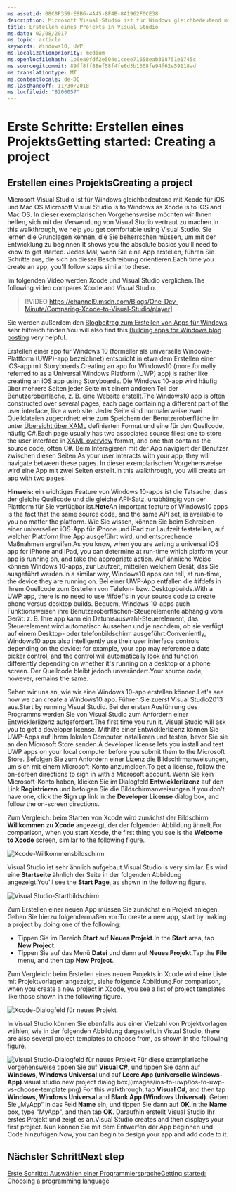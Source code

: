 ```yaml
---
ms.assetid: 08C8F359-E8B6-4A45-8F4B-8A1962F0CE38
description: Microsoft Visual Studio ist für Windows gleichbedeutend mit Xcode für iOS und Mac OS. In dieser exemplarischen Vorgehensweise möchten wir Ihnen helfen, sich mit der Verwendung von Visual Studio vertraut zu machen.
title: Erstellen eines Projekts in Visual Studio
ms.date: 02/08/2017
ms.topic: article
keywords: Windows10, UWP
ms.localizationpriority: medium
ms.openlocfilehash: 1b6ea9fdf2e504e1ceee71658eab308751e1745c
ms.sourcegitcommit: 89ff8ff88ef58f4fe6d3b1368fe94f62e59118ad
ms.translationtype: MT
ms.contentlocale: de-DE
ms.lasthandoff: 11/30/2018
ms.locfileid: "8206057"
---
```

# <a name="getting-started-creating-a-project"></a><span data-ttu-id="5a214-105">Erste Schritte: Erstellen eines Projekts</span><span class="sxs-lookup"><span data-stu-id="5a214-105">Getting started: Creating a project</span></span>

## <a name="creating-a-project"></a><span data-ttu-id="5a214-106">Erstellen eines Projekts</span><span class="sxs-lookup"><span data-stu-id="5a214-106">Creating a project</span></span>

<span data-ttu-id="5a214-107">Microsoft Visual Studio ist für Windows gleichbedeutend mit Xcode für iOS und Mac OS.</span><span class="sxs-lookup"><span data-stu-id="5a214-107">Microsoft Visual Studio is to Windows as Xcode is to iOS and Mac OS.</span></span> <span data-ttu-id="5a214-108">In dieser exemplarischen Vorgehensweise möchten wir Ihnen helfen, sich mit der Verwendung von Visual Studio vertraut zu machen.</span><span class="sxs-lookup"><span data-stu-id="5a214-108">In this walkthrough, we help you get comfortable using Visual Studio.</span></span> <span data-ttu-id="5a214-109">Sie lernen die Grundlagen kennen, die Sie beherrschen müssen, um mit der Entwicklung zu beginnen.</span><span class="sxs-lookup"><span data-stu-id="5a214-109">It shows you the absolute basics you'll need to know to get started.</span></span> <span data-ttu-id="5a214-110">Jedes Mal, wenn Sie eine App erstellen, führen Sie Schritte aus, die sich an dieser Beschreibung orientieren.</span><span class="sxs-lookup"><span data-stu-id="5a214-110">Each time you create an app, you'll follow steps similar to these.</span></span>

<span data-ttu-id="5a214-111">Im folgenden Video werden Xcode und Visual Studio verglichen.</span><span class="sxs-lookup"><span data-stu-id="5a214-111">The following video compares Xcode and Visual Studio.</span></span>

> [!VIDEO https://channel9.msdn.com/Blogs/One-Dev-Minute/Comparing-Xcode-to-Visual-Studio/player]

<span data-ttu-id="5a214-112">Sie werden außerdem den [Blogbeitrag zum Erstellen von Apps für Windows](https://blogs.windows.com/buildingapps/2016/01/27/visual-studio-walkthrough-for-ios-developers/) sehr hilfreich finden.</span><span class="sxs-lookup"><span data-stu-id="5a214-112">You will also find this [Building apps for Windows blog posting](https://blogs.windows.com/buildingapps/2016/01/27/visual-studio-walkthrough-for-ios-developers/) very helpful.</span></span>

<span data-ttu-id="5a214-113">Erstellen einer app für Windows 10 (formeller als universelle Windows-Plattform (UWP)-app bezeichnet) entspricht in etwa dem Erstellen einer iOS-app mit Storyboards.</span><span class="sxs-lookup"><span data-stu-id="5a214-113">Creating an app for Windows10 (more formally referred to as a Universal Windows Platform (UWP) app) is rather like creating an iOS app using Storyboards.</span></span> <span data-ttu-id="5a214-114">Die Windows 10-app wird häufig über mehrere Seiten jeder Seite mit einem anderen Teil der Benutzeroberfläche, z. B. eine Website erstellt.</span><span class="sxs-lookup"><span data-stu-id="5a214-114">The Windows10 app is often constructed over several pages, each page containing a different part of the user interface, like a web site.</span></span> <span data-ttu-id="5a214-115">Jeder Seite sind normalerweise zwei Quelldateien zugeordnet: eine zum Speichern der Benutzeroberfläche im unter [Übersicht über XAML](https://msdn.microsoft.com/library/windows/apps/mt185595) definierten Format und eine für den Quellcode, häufig C#.</span><span class="sxs-lookup"><span data-stu-id="5a214-115">Each page usually has two associated source files: one to store the user interface in [XAML overview](https://msdn.microsoft.com/library/windows/apps/mt185595) format, and one that contains the source code, often C#.</span></span> <span data-ttu-id="5a214-116">Beim Interagieren mit der App navigiert der Benutzer zwischen diesen Seiten.</span><span class="sxs-lookup"><span data-stu-id="5a214-116">As your user interacts with your app, they will navigate between these pages.</span></span> <span data-ttu-id="5a214-117">In dieser exemplarischen Vorgehensweise wird eine App mit zwei Seiten erstellt.</span><span class="sxs-lookup"><span data-stu-id="5a214-117">In this walkthrough, you will create an app with two pages.</span></span>

<span data-ttu-id="5a214-118">**Hinweis:** ein wichtiges Feature von Windows 10-apps ist die Tatsache, dass der gleiche Quellcode und die gleiche API-Satz, unabhängig von der Plattform für Sie verfügbar ist.</span><span class="sxs-lookup"><span data-stu-id="5a214-118">**Note**An important feature of Windows10 apps is the fact that the same source code, and the same API set, is available to you no matter the platform.</span></span> <span data-ttu-id="5a214-119">Wie Sie wissen, können Sie beim Schreiben einer universellen iOS-App für iPhone und iPad zur Laufzeit feststellen, auf welcher Plattform Ihre App ausgeführt wird, und entsprechende Maßnahmen ergreifen.</span><span class="sxs-lookup"><span data-stu-id="5a214-119">As you know, when you are writing a universal iOS app for iPhone and iPad, you can determine at run-time which platform your app is running on, and take the appropriate action.</span></span> <span data-ttu-id="5a214-120">Auf ähnliche Weise können Windows 10-apps, zur Laufzeit, mitteilen welchem Gerät, das Sie ausgeführt werden.</span><span class="sxs-lookup"><span data-stu-id="5a214-120">In a similar way, Windows10 apps can tell, at run-time, the device they are running on.</span></span> <span data-ttu-id="5a214-121">Bei einer UWP-App entfallen die \#ifdefs in Ihrem Quellcode zum Erstellen von Telefon- bzw. Desktopbuilds.</span><span class="sxs-lookup"><span data-stu-id="5a214-121">With a UWP app, there is no need to use \#ifdef's in your source code to create phone versus desktop builds.</span></span> <span data-ttu-id="5a214-122">Bequem, Windows 10-apps auch Funktionsweisen ihre Benutzeroberflächen-Steuerelemente abhängig vom Gerät: z. B. Ihre app kann ein Datumsauswahl-Steuerelement, das Steuerelement wird automatisch Aussehen und je nachdem, ob sie verfügt auf einem Desktop- oder telefonbildschirm ausgeführt.</span><span class="sxs-lookup"><span data-stu-id="5a214-122">Conveniently, Windows10 apps also intelligently use their user interface controls depending on the device: for example, your app may reference a date picker control, and the control will automatically look and function differently depending on whether it's running on a desktop or a phone screen.</span></span> <span data-ttu-id="5a214-123">Der Quellcode bleibt jedoch unverändert.</span><span class="sxs-lookup"><span data-stu-id="5a214-123">Your source code, however, remains the same.</span></span>

<span data-ttu-id="5a214-124">Sehen wir uns an, wie wir eine Windows 10-app erstellen können.</span><span class="sxs-lookup"><span data-stu-id="5a214-124">Let's see how we can create a Windows10 app.</span></span> <span data-ttu-id="5a214-125">Führen Sie zuerst Visual Studio2013 aus.</span><span class="sxs-lookup"><span data-stu-id="5a214-125">Start by running Visual Studio.</span></span> <span data-ttu-id="5a214-126">Bei der ersten Ausführung des Programms werden Sie von Visual Studio zum Anfordern einer Entwicklerlizenz aufgefordert.</span><span class="sxs-lookup"><span data-stu-id="5a214-126">The first time you run it, Visual Studio will ask you to get a developer license.</span></span> <span data-ttu-id="5a214-127">Mithilfe einer Entwicklerlizenz können Sie UWP-Apps auf Ihrem lokalen Computer installieren und testen, bevor Sie sie an den Microsoft Store senden.</span><span class="sxs-lookup"><span data-stu-id="5a214-127">A developer license lets you install and test UWP apps on your local computer before you submit them to the Microsoft Store.</span></span> <span data-ttu-id="5a214-128">Befolgen Sie zum Anfordern einer Lizenz die Bildschirmanweisungen, um sich mit einem Microsoft-Konto anzumelden.</span><span class="sxs-lookup"><span data-stu-id="5a214-128">To get a license, follow the on-screen directions to sign in with a Microsoft account.</span></span> <span data-ttu-id="5a214-129">Wenn Sie kein Microsoft-Konto haben, klicken Sie im Dialogfeld **Entwicklerlizenz** auf den Link **Registrieren** und befolgen Sie die Bildschirmanweisungen.</span><span class="sxs-lookup"><span data-stu-id="5a214-129">If you don't have one, click the **Sign up** link in the **Developer License** dialog box, and follow the on-screen directions.</span></span>

<span data-ttu-id="5a214-130">Zum Vergleich: beim Starten von Xcode wird zunächst der Bildschirm **Willkommen zu Xcode** angezeigt, der der folgenden Abbildung ähnelt.</span><span class="sxs-lookup"><span data-stu-id="5a214-130">For comparison, when you start Xcode, the first thing you see is the **Welcome to Xcode** screen, similar to the following figure.</span></span>

![Xcode-Willkommensbildschirm](images/ios-to-uwp/ios-to-uwp-xcode-welcome.png)

<span data-ttu-id="5a214-132">Visual Studio ist sehr ähnlich aufgebaut.</span><span class="sxs-lookup"><span data-stu-id="5a214-132">Visual Studio is very similar.</span></span> <span data-ttu-id="5a214-133">Es wird eine **Startseite** ähnlich der Seite in der folgenden Abbildung angezeigt.</span><span class="sxs-lookup"><span data-stu-id="5a214-133">You'll see the **Start Page**, as shown in the following figure.</span></span>

![Visual Studio-Startbildschirm](images/ios-to-uwp/ios-to-uwp-vs-welcome.png)

<span data-ttu-id="5a214-135">Zum Erstellen einer neuen App müssen Sie zunächst ein Projekt anlegen. Gehen Sie hierzu folgendermaßen vor:</span><span class="sxs-lookup"><span data-stu-id="5a214-135">To create a new app, start by making a project by doing one of the following:</span></span>

-   <span data-ttu-id="5a214-136">Tippen Sie im Bereich **Start** auf **Neues Projekt**.</span><span class="sxs-lookup"><span data-stu-id="5a214-136">In the **Start** area, tap **New Project**.</span></span>
-   <span data-ttu-id="5a214-137">Tippen Sie auf das Menü **Datei** und dann auf **Neues Projekt**.</span><span class="sxs-lookup"><span data-stu-id="5a214-137">Tap the **File** menu, and then tap **New Project**.</span></span>

<span data-ttu-id="5a214-138">Zum Vergleich: beim Erstellen eines neuen Projekts in Xcode wird eine Liste mit Projektvorlagen angezeigt, siehe folgende Abbildung.</span><span class="sxs-lookup"><span data-stu-id="5a214-138">For comparison, when you create a new project in Xcode, you see a list of project templates like those shown in the following figure.</span></span>

![Xcode-Dialogfeld für neues Projekt](images/ios-to-uwp/ios-to-uwp-xcode-choose-template.png)

<span data-ttu-id="5a214-140">In Visual Studio können Sie ebenfalls aus einer Vielzahl von Projektvorlagen wählen, wie in der folgenden Abbildung dargestellt.</span><span class="sxs-lookup"><span data-stu-id="5a214-140">In Visual Studio, there are also several project templates to choose from, as shown in the following figure.</span></span>

![<span data-ttu-id="5a214-141">Visual Studio-Dialogfeld für neues Projekt](images/ios-to-uwp/ios-to-uwp-vs-choose-template.png) Für diese exemplarische Vorgehensweise tippen Sie auf **Visual C#**, und tippen Sie dann auf **Windows**, **Windows Universal** und auf **Leere App (universelle Windows-App)**.</span><span class="sxs-lookup"><span data-stu-id="5a214-141">visual studio new project dialog box](images/ios-to-uwp/ios-to-uwp-vs-choose-template.png) For this walkthrough, tap **Visual C#**, and then tap **Windows**, **Windows Universal** and **Blank App (Windows Universal)**.</span></span> <span data-ttu-id="5a214-142">Geben Sie „MyApp“ in das Feld **Name** ein, und tippen Sie dann auf **OK**.</span><span class="sxs-lookup"><span data-stu-id="5a214-142">In the **Name** box, type "MyApp", and then tap **OK**.</span></span> <span data-ttu-id="5a214-143">Daraufhin erstellt Visual Studio Ihr erstes Projekt und zeigt es an.</span><span class="sxs-lookup"><span data-stu-id="5a214-143">Visual Studio creates and then displays your first project.</span></span> <span data-ttu-id="5a214-144">Nun können Sie mit dem Entwerfen der App beginnen und Code hinzufügen.</span><span class="sxs-lookup"><span data-stu-id="5a214-144">Now, you can begin to design your app and add code to it.</span></span>

## <a name="next-step"></a><span data-ttu-id="5a214-145">Nächster Schritt</span><span class="sxs-lookup"><span data-stu-id="5a214-145">Next step</span></span>

[<span data-ttu-id="5a214-146">Erste Schritte: Auswählen einer Programmiersprache</span><span class="sxs-lookup"><span data-stu-id="5a214-146">Getting started: Choosing a programming language</span></span>](getting-started-choosing-a-programming-language.md)
